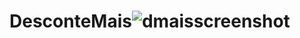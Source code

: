# DesconteMais![dmaisscreenshot](https://user-images.githubusercontent.com/81549048/135790748-ca0bbbe3-8b56-49e5-9ce9-9ab2e458a04e.png)
